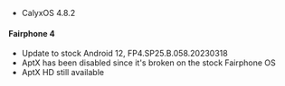 * CalyxOS 4.8.2

#### Fairphone 4
* Update to stock Android 12, FP4.SP25.B.058.20230318
* AptX has been disabled since it's broken on the stock Fairphone OS
* AptX HD still available